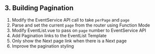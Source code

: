 ## 3. Building Pagination

1. Modify the EventService API call to take `perPage` and `page`
2. Parse and set the current `page` from the router using Function Mode
3. Modify EventList.vue to pass on `page` number to EventService API
4. Add Pagination links to the EventList Template
5. Only show the Next page link when there is a Next page
6. Improve the pagination styling